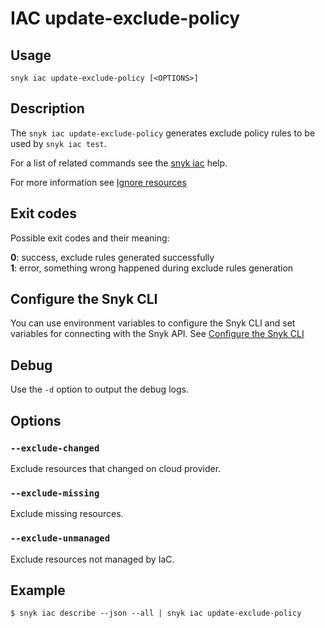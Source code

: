 # IAC update-exclude-policy

## Usage

`snyk iac update-exclude-policy [<OPTIONS>]`

## Description

The `snyk iac update-exclude-policy` generates exclude policy rules to be used by `snyk iac test`.

For a list of related commands see the [snyk iac](iac.md) help.

For more information see [Ignore resources](https://docs.snyk.io/products/snyk-infrastructure-as-code/detect-drift-and-manually-created-resources/ignore-resources)

## Exit codes

Possible exit codes and their meaning:

**0**: success, exclude rules generated successfully\
**1**: error, something wrong happened during exclude rules generation

## Configure the Snyk CLI

You can use environment variables to configure the Snyk CLI and set variables for connecting with the Snyk API. See [Configure the Snyk CLI](https://docs.snyk.io/snyk-cli/configure-the-snyk-cli)

## Debug

Use the `-d` option to output the debug logs.

## Options

### `--exclude-changed`

Exclude resources that changed on cloud provider.

### `--exclude-missing`

Exclude missing resources.

### `--exclude-unmanaged`

Exclude resources not managed by IaC.

## Example

```
$ snyk iac describe --json --all | snyk iac update-exclude-policy
```


